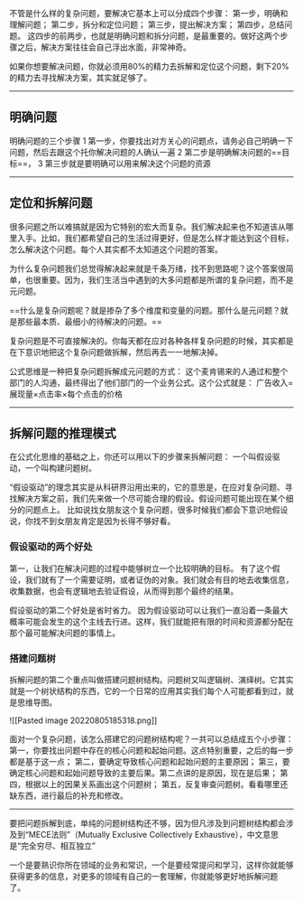 
不管是什么样的复杂问题，要解决它基本上可以分成四个步骤：
第一步，明确和理解问题；
第二步，拆分和定位问题；
第三步，提出解决方案；
第四步，总结问题。
这四步的前两步，也就是明确问题和拆分问题，是最重要的。做好这两个步骤之后，解决方案往往会自己浮出水面，非常神奇。

如果你想要解决问题，你就必须用80%的精力去拆解和定位这个问题，剩下20%的精力去寻找解决方案，其实就足够了。

---

## 明确问题

明确问题的三个步骤
1 第一步，你要找出对方关心的问题点，请务必自己明确一下问题，然后去跟这个托你解决问题的人确认一遍
2 第二步是明确解决问题的==目标==，
3 第三步就是要明确可以用来解决这个问题的资源

---

## 定位和拆解问题

很多问题之所以难搞就是因为它特别的宏大而复杂。我们解决起来也不知道该从哪里入手。比如，我们都希望自己的生活过得更好，但是怎么样才能达到这个目标，怎么解决这个问题。每个人其实都不太知道这个问题的答案。

为什么复杂问题我们总觉得解决起来就是千条万绪，找不到思路呢？这个答案很简单，也很重要。因为，我们生活当中遇到的大多问题都是所谓的复杂问题，而不是元问题。

==什么是复杂问题呢？就是掺杂了多个维度和变量的问题。那什么是元问题？就是那些最本质、最细小的待解决的问题。==

复杂问题是不可直接解决的。你每天都在应对各种各样复杂问题的时候，其实都是在下意识地把这个复杂问题做拆解，然后再去一一地解决掉。

公式思维是一种把复杂问题拆解成元问题的方式：
这个麦肯锡来的人通过和整个部门的人沟通，最终得出了他们部门的一个业务公式。这个公式就是： 广告收入=展现量×点击率×每个点击的价格 

---

## 拆解问题的推理模式

在公式化思维的基础之上，你还可以用以下的步骤来拆解问题： 一个叫假设驱动，一个叫构建问题树。

“假设驱动”的理念其实是从科研界沿用出来的，它的意思是，在应对复杂问题、寻找解决方案之前，我们先来做一个尽可能合理的假设。假设问题可能出现在某个细分的问题点上。 比如说找女朋友这个复杂问题，很多时候我们都会下意识地假设说，你找不到女朋友肯定是因为长得不够好看。

### 假设驱动的两个好处
第一，让我们在解决问题的过程中能够树立一个比较明确的目标。 有了这个假设，我们就有了一个需要证明，或者证伪的对象。我们就会有目的地去收集信息，收集数据，也会有逻辑地去验证假设，从而得到那个最终的结果。

假设驱动的第二个好处是省时省力。 因为假设驱动可以让我们一直沿着一条最大概率可能会发生的这个主线去行进。这样，我们就能把有限的时间和资源都分配在那个最可能解决问题的事情上。   


### 搭建问题树

拆解问题的第二个重点叫做搭建问题树结构。问题树又叫逻辑树、演绎树。它其实就是一个树状结构的东西，它的一个日常的应用其实我们每个人可能都看到过，就是思维导图。

![[Pasted image 20220805185318.png]]

面对一个复杂问题，该怎么搭建它的问题树结构呢？一共可以总结成五个小步骤：
第一，你要找出问题中存在的核心问题和起始问题。这点特别重要，之后的每一步都是基于这一点；
第二，要确定导致核心问题和起始问题的主要原因；
第三，要确定核心问题和起始问题导致的主要后果。第二点讲的是原因，现在是后果；
第四，根据以上的因果关系画出这个问题树；
第五，反复审查问题树。看看哪里还缺东西，进行最后的补充和修改。

---

要把问题拆解到底，单纯的问题树结构还不够，因为但凡涉及到问题树结构都会涉及到“MECE法则”（Mutually Exclusive Collectively Exhaustive），中文意思是“完全穷尽、相互独立”

一个是要熟识你所在领域的业务和常识，一个是要经常提问和学习，这样你就能够获得更多的信息，对更多的领域有自己的一套理解，你就能够更好地拆解问题了。   



